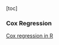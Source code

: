 [toc]



### Cox Regression



[Cox regression in R](http://www.sthda.com/english/wiki/cox-proportional-hazards-model)





